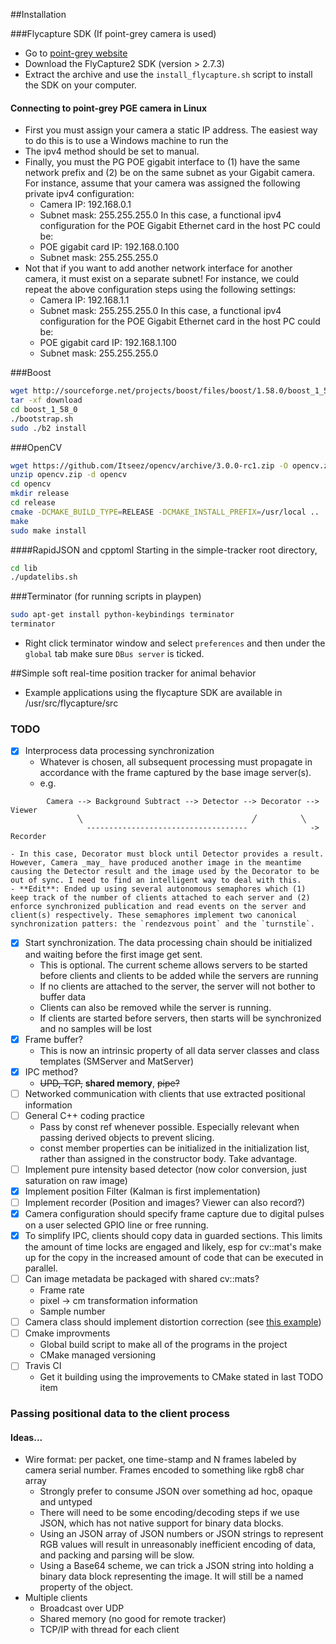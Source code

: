 ##Installation

###Flycapture SDK (If point-grey camera is used)
- Go to [point-grey website](www.ptgrey.com)
- Download the FlyCapture2 SDK (version > 2.7.3)
- Extract the archive and use the `install_flycapture.sh` script to install the SDK on your computer.

#### Connecting to point-grey PGE camera in Linux
- First you must assign your camera a static IP address. The easiest way to do this is to use a Windows machine to run the 
- The ipv4 method should be set to manual.
- Finally, you must the PG POE gigabit interface to (1) have the same network prefix and (2) be on the same subnet as your Gigabit camera. For instance, assume that your camera was assigned the following private ipv4 configuration:
  - Camera IP: 192.168.0.1
  - Subnet mask: 255.255.255.0
  In this case, a functional ipv4 configuration for the POE Gigabit Ethernet card in the host PC could be:
  - POE gigabit card IP: 192.168.0.100
  - Subnet mask: 255.255.255.0
- Not that if you want to add another network interface for another camera, it must exist on a separate subnet! For instance, we could repeat the above configuration steps using the following settings:
  - Camera IP: 192.168.1.1
  - Subnet mask: 255.255.255.0
In this case, a functional ipv4 configuration for the POE Gigabit Ethernet card in the host PC could be:
  - POE gigabit card IP: 192.168.1.100
  - Subnet mask: 255.255.255.0

###Boost
```bash
wget http://sourceforge.net/projects/boost/files/boost/1.58.0/boost_1_58_0.tar.gz/download
tar -xf download
cd boost_1_58_0
./bootstrap.sh
sudo ./b2 install
```

###OpenCV
```bash
wget https://github.com/Itseez/opencv/archive/3.0.0-rc1.zip -O opencv.zip
unzip opencv.zip -d opencv
cd opencv 
mkdir release
cd release
cmake -DCMAKE_BUILD_TYPE=RELEASE -DCMAKE_INSTALL_PREFIX=/usr/local ..
make
sudo make install
```

####RapidJSON and cpptoml
Starting in the simple-tracker root directory,
```bash
cd lib
./updatelibs.sh
```

###Terminator (for running scripts in playpen)
```bash
sudo apt-get install python-keybindings terminator
terminator
```
- Right click terminator window and select `preferences` and then under the `global` tab make sure `DBus server` is ticked.

##Simple soft real-time position tracker for animal behavior

- Example applications using the flycapture SDK are available in /usr/src/flycapture/src

### TODO
- [x] Interprocess data processing synchronization
    - Whatever is chosen, all subsequent processing must propagate in accordance with the frame captured by the base image server(s).
    - e.g.
```
        Camera --> Background Subtract --> Detector --> Decorator --> Viewer
               ╲                                      ╱          ╲
	             ------------------------------------              -> Recorder    	
```
    - In this case, Decorator must block until Detector provides a result. However, Camera _may_ have produced another image in the meantime causing the Detector result and the image used by the Decorator to be out of sync. I need to find an intelligent way to deal with this.
    - **Edit**: Ended up using several autonomous semaphores which (1) keep track of the number of clients attached to each server and (2) enforce synchronized publication and read events on the server and client(s) respectively. These semaphores implement two canonical synchronization patters: the `rendezvous point` and the `turnstile`.
- [x] Start synchronization. The data processing chain should be initialized and waiting before the first image get sent.
    - This is optional. The current scheme allows servers to be started before clients and clients to be added while the servers are running
    - If no clients are attached to the server, the server will not bother to buffer data
    - Clients can also be removed while the server is running.
    - If clients are started before servers, then starts will be synchronized and no samples will be lost
- [x] Frame buffer?
    - This is now an intrinsic property of all data server classes and class templates (SMServer and MatServer)
- [x] IPC method?
    - ~~UPD, TCP,~~ **shared memory**, ~~pipe?~~
- [ ] Networked communication with clients that use extracted positional information
- [ ] General C++ coding practice
    - Pass by const ref whenever possible. Especially relevant when passing derived objects to prevent slicing.
    - const member properties can be initialized in the initialization list, rather than assigned in the constructor body. Take advantage.
- [ ] Implement pure intensity based detector (now color conversion, just saturation on raw image)
- [x] Implement position Filter (Kalman is first implementation)
- [ ] Implement recorder (Position and images? Viewer can also record?)
- [x] Camera configuration should specify frame capture due to digital pulses on a user selected GPIO line or free running.
- [x] To simplify IPC, clients should copy data in guarded sections. This limits the amount of time locks are engaged and likely, esp for cv::mat's make up for the copy in the increased amount of code that can be executed in parallel.
- [ ] Can image metadata be packaged with shared cv::mats?
    - Frame rate
    - pixel -> cm transformation information
    - Sample number
- [ ] Camera class should implement distortion correction (see [this example](https://github.com/Itseez/opencv/blob/6df1198e8b1ea4925cbce943a1dc6549f27d8be2/modules/calib3d/test/test_fisheye.cpp))
- [ ] Cmake improvments
    - Global build script to make all of the programs in the project
	- CMake managed versioning
- [ ] Travis CI
    - Get it building using the improvements to CMake stated in last TODO item

### Passing positional data to the client process 

#### Ideas...
- Wire format: per packet, one time-stamp and N frames labeled by camera serial number. Frames encoded to something like rgb8 char array
  - Strongly prefer to consume JSON over something ad hoc, opaque and untyped
  - There will need to be some encoding/decoding steps if we use JSON, which has not native support for binary data blocks.
  - Using an JSON array of JSON numbers or JSON strings to represent RGB values will result in unreasonably inefficient encoding of data, and packing and parsing will be slow.
  - Using a Base64 scheme, we can trick a JSON string into holding a binary data block representing the image. It will still be a named property of the object.
- Multiple clients
  - Broadcast over UDP
  - Shared memory (no good for remote tracker)
  - TCP/IP with thread for each client 


